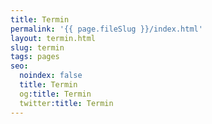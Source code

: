 ```yaml
---
title: Termin
permalink: '{{ page.fileSlug }}/index.html'
layout: termin.html
slug: termin
tags: pages
seo:
  noindex: false
  title: Termin
  og:title: Termin
  twitter:title: Termin
---
```



